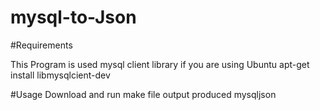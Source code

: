 # mysql-to-Json





#Requirements

This Program is used mysql client library if you are using Ubuntu apt-get install libmysqlcient-dev







#Usage
Download and run make file output produced mysqljson

